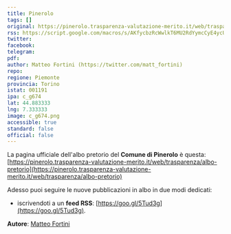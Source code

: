 ```yaml
---
title: Pinerolo
tags: []
original: https://pinerolo.trasparenza-valutazione-merito.it/web/trasparenza/albo-pretorio
rss: https://script.google.com/macros/s/AKfycbzRcWwlkT6MU2RdYymcCyE4ycUYT-ufGS3bmFgVPpxK3CwA2D4/exec
twitter: 
facebook: 
telegram: 
pdf: 
author: Matteo Fortini (https://twitter.com/matt_fortini)
repo: 
regione: Piemonte
provincia: Torino
istat: 001191
ipa: c_g674
lat: 44.883333
lng: 7.333333
image: c_g674.png
accessible: true
standard: false
official: false
---
```


La pagina ufficiale dell'albo pretorio del **Comune di Pinerolo** è questa: [https://pinerolo.trasparenza-valutazione-merito.it/web/trasparenza/albo-pretorio](https://pinerolo.trasparenza-valutazione-merito.it/web/trasparenza/albo-pretorio)

Adesso puoi seguire le nuove pubblicazioni in albo in due modi dedicati:

* iscrivendoti a un **feed RSS**: [https://goo.gl/5Tud3g](https://goo.gl/5Tud3g).


**Autore**: [Matteo Fortini](https://twitter.com/matt_fortini)
